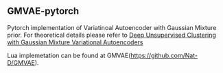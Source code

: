 ## GMVAE-pytorch

Pytorch implementation of Variatinoal Autoencoder with Gaussian Mixture prior. For theoretical details please refer to [Deep Unsupervised Clustering with Gaussian Mixture Variational Autoencoders](https://arxiv.org/abs/1611.02648)

Lua implemetation can be found at GMVAE(https://github.com/Nat-D/GMVAE).
